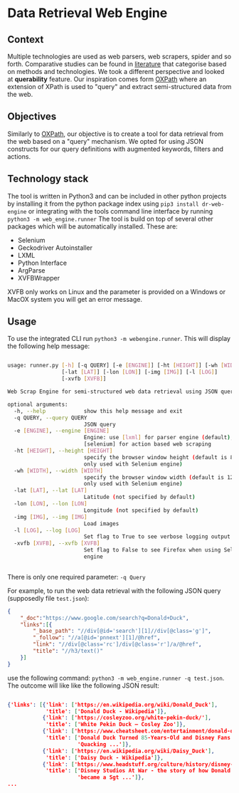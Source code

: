 # Data Retrieval Web Engine

## Context
Multiple technologies are used as web parsers, web scrapers, spider and so forth. 
Comparative studies can be found in [literature](http://ir.kdu.ac.lk/handle/345/1051) that 
categorise based on methods and technologies. We took a different perspective and looked at __querability__ feature.
Our inspiration comes form [OXPath](https://github.com/oxpath/oxpath) where an extension of XPath is used to "query" and extract semi-structured data from the web.

## Objectives
Similarly to [OXPath](https://github.com/oxpath/oxpath), our objective is to create a tool for data retrieval from the web based on a "query" mechanism. 
We opted for using JSON constructs for our query definitions with augmented keywords, filters and actions. 

## Technology stack
The tool is written in Python3 and can be included in other python projects by installing it from the python package index 
using `pip3 install dr-web-engine` or integrating with the tools command line interface by running `python3 -m web_engine.runner`
The tool is build on top of several other packages which will be automatically installed. These are: 
+ Selenium
+ Geckodriver Autoinstaller
+ LXML
+ Python Interface 
+ ArgParse
+ XVFBWrapper

XVFB only works on Linux and the parameter is provided on a Windows or MacOX system you will get an error message. 

## Usage

To use the integrated CLI run `python3 -m webengine.runner`. This will display the following help message: 

```bash

usage: runner.py [-h] [-q QUERY] [-e [ENGINE]] [-ht [HEIGHT]] [-wh [WIDTH]]
                 [-lat [LAT]] [-lon [LON]] [-img [IMG]] [-l [LOG]]
                 [-xvfb [XVFB]]

Web Scrap Engine for semi-structured web data retrieval using JSON query constructs

optional arguments:
  -h, --help            show this help message and exit
  -q QUERY, --query QUERY
                        JSON query
  -e [ENGINE], --engine [ENGINE]
                        Engine: use [lxml] for parser engine (default),
                        [selenium] for action based web scraping
  -ht [HEIGHT], --height [HEIGHT]
                        specify the browser window height (default is 800,
                        only used with Selenium engine)
  -wh [WIDTH], --width [WIDTH]
                        specify the browser window width (default is 1280,
                        only used with Selenium engine)
  -lat [LAT], --lat [LAT]
                        Latitude (not specified by default)
  -lon [LON], --lon [LON]
                        Longitude (not specified by default)
  -img [IMG], --img [IMG]
                        Load images
  -l [LOG], --log [LOG]
                        Set flag to True to see verbose logging output
  -xvfb [XVFB], --xvfb [XVFB]
                        Set flag to False to see Firefox when using Selenium
                        engine
                        
```

There is only one required parameter: `-q Query`

For example, to run the web data retrieval with the following JSON query (supposedly file `test.json`):

```json
{
    "_doc":"https://www.google.com/search?q=Donald+Duck",
    "links":[{
        "_base_path": "//div[@id='search'][1]//div[@class='g']",
        "_follow": "//a[@id='pnnext'][1]/@href",
        "link": "//div[@class='rc']/div[@class='r']/a/@href",
        "title": "//h3/text()"
    }]
}
```

use the following command: `python3 -m web_engine.runner -q test.json`. The outcome will like like the following JSON result: 

```json

{'links': [{'link': ['https://en.wikipedia.org/wiki/Donald_Duck'],
            'title': ['Donald Duck - Wikipedia']},
           {'link': ['https://cosleyzoo.org/white-pekin-duck/'],
            'title': ['White Pekin Duck – Cosley Zoo']},
           {'link': ['https://www.cheatsheet.com/entertainment/donald-duck-turned-85-years-old.html/'],
            'title': ['Donald Duck Turned 85-Years-Old and Disney Fans Are '
                      'Quacking ...']},
           {'link': ['https://en.wikipedia.org/wiki/Daisy_Duck'],
            'title': ['Daisy Duck - Wikipedia']},
           {'link': ['https://www.headstuff.org/culture/history/disney-studios-war-story-donald-duck-became-sgt/'],
            'title': ['Disney Studios At War - the story of how Donald Duck '
                      'became a Sgt ...']},
...


```

